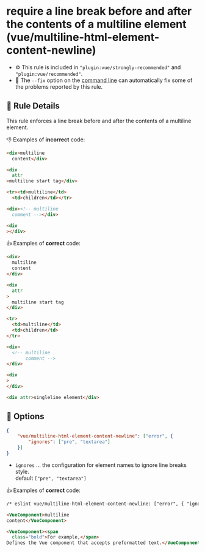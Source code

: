 # require a line break before and after the contents of a multiline element (vue/multiline-html-element-content-newline)

- :gear: This rule is included in `"plugin:vue/strongly-recommended"` and `"plugin:vue/recommended"`.
- :wrench: The `--fix` option on the [command line](https://eslint.org/docs/user-guide/command-line-interface#fixing-problems) can automatically fix some of the problems reported by this rule.

## :book: Rule Details

This rule enforces a line break before and after the contents of a multiline element.


:-1: Examples of **incorrect** code:

```html
<div>multiline
  content</div>

<div
  attr
>multiline start tag</div>

<tr><td>multiline</td>
  <td>children</td></tr>

<div><!-- multiline
  comment --></div>

<div
></div>
```

:+1: Examples of **correct** code:

```html
<div>
  multiline
  content
</div>

<div
  attr
>
  multiline start tag
</div>

<tr>
  <td>multiline</td>
  <td>children</td>
</tr>

<div>
  <!-- multiline
       comment -->
</div>

<div
>
</div>

<div attr>singleline element</div>
```


## :wrench: Options

```json
{
    "vue/multiline-html-element-content-newline": ["error", {
        "ignores": ["pre", "textarea"]
    }]
}
```

- `ignores` ... the configuration for element names to ignore line breaks style.  
    default `["pre", "textarea"]`


:+1: Examples of **correct** code:

```html
/* eslint vue/multiline-html-element-content-newline: ["error", { "ignores": ["VueComponent", "pre", "textarea"]}] */

<VueComponent>multiline
content</VueComponent>

<VueComponent><span
  class="bold">For example,</span>
Defines the Vue component that accepts preformatted text.</VueComponent>
```
